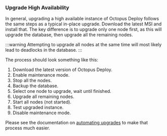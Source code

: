 ### Upgrade High Availability

In general, upgrading a high available instance of Octopus Deploy follows the same steps as a typical in-place upgrade.  Download the latest MSI and install that.  The key difference is to upgrade only one node first, as this will upgrade the database, then upgrade all the remaining nodes.  

:::warning
Attempting to upgrade all nodes at the same time will most likely lead to deadlocks in the database.
:::

The process should look something like this:

1. Download the latest version of Octopus Deploy.
1. Enable maintenance mode.
1. Stop all the nodes.
1. Backup the database.
1. Select one node to upgrade, wait until finished.
1. Upgrade all remaining nodes.
1. Start all nodes (not started).
1. Test upgraded instance.
1. Disable maintenance mode.

Please see the documentation on [automating upgrades](/docs/administration/upgrading/guide/automate-upgrades.md) to make that process much easier.